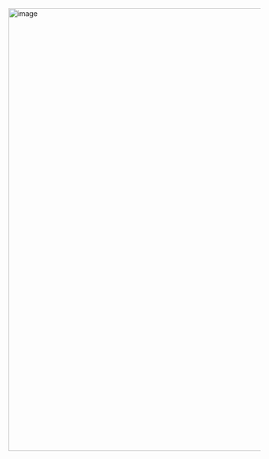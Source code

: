 <img width="1175" height="886" alt="image" src="https://github.com/user-attachments/assets/b8bfc0cd-ee45-4639-adcb-ffa8f16ab425" />
